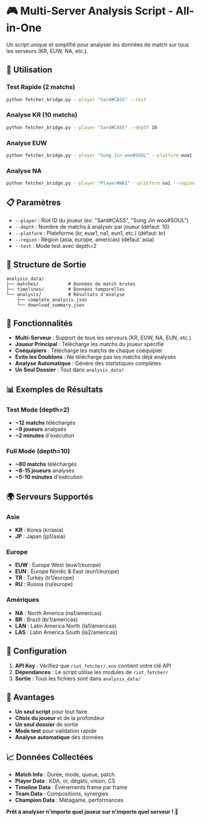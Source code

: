 # 🎮 Multi-Server Analysis Script - All-in-One

Un script unique et simplifié pour analyser les données de match sur tous les serveurs (KR, EUW, NA, etc.).

## 🚀 **Utilisation**

### **Test Rapide (2 matchs)**
```bash
python fetcher_bridge.py --player "Sard#CASS" --test
```

### **Analyse KR (10 matchs)**
```bash
python fetcher_bridge.py --player "Sard#CASS" --depth 10
```

### **Analyse EUW**
```bash
python fetcher_bridge.py --player "Sung Jin woo#SOUL" --platform euw1 --region europe --depth 5
```

### **Analyse NA**
```bash
python fetcher_bridge.py --player "Player#NA1" --platform na1 --region americas --depth 8
```

## 📋 **Paramètres**

- `--player` : Riot ID du joueur (ex: "Sard#CASS", "Sung Jin woo#SOUL")
- `--depth` : Nombre de matchs à analyser par joueur (défaut: 10)
- `--platform` : Plateforme (kr, euw1, na1, eun1, etc.) (défaut: kr)
- `--region` : Région (asia, europe, americas) (défaut: asia)
- `--test` : Mode test avec depth=2

## 📁 **Structure de Sortie**

```
analysis_data/
├── matches/           # Données de match brutes
├── timelines/         # Données temporelles
└── analysis/          # Résultats d'analyse
    ├── complete_analysis.json
    └── download_summary.json
```

## 🎯 **Fonctionnalités**

- **Multi-Serveur** : Support de tous les serveurs (KR, EUW, NA, EUN, etc.)
- **Joueur Principal** : Télécharge les matchs du joueur spécifié
- **Coéquipiers** : Télécharge les matchs de chaque coéquipier
- **Évite les Doublons** : Ne télécharge pas les matchs déjà analysés
- **Analyse Automatique** : Génère des statistiques complètes
- **Un Seul Dossier** : Tout dans `analysis_data/`

## 📊 **Exemples de Résultats**

### **Test Mode (depth=2)**
- **~12 matchs** téléchargés
- **~9 joueurs** analysés
- **~2 minutes** d'exécution

### **Full Mode (depth=10)**
- **~80 matchs** téléchargés
- **~8-15 joueurs** analysés
- **~5-10 minutes** d'exécution

## 🌍 **Serveurs Supportés**

### **Asie**
- **KR** : Korea (kr/asia)
- **JP** : Japan (jp1/asia)

### **Europe**
- **EUW** : Europe West (euw1/europe)
- **EUN** : Europe Nordic & East (eun1/europe)
- **TR** : Turkey (tr1/europe)
- **RU** : Russia (ru/europe)

### **Amériques**
- **NA** : North America (na1/americas)
- **BR** : Brazil (br1/americas)
- **LAN** : Latin America North (la1/americas)
- **LAS** : Latin America South (la2/americas)

## 🔧 **Configuration**

1. **API Key** : Vérifiez que `riot_fetcher/.env` contient votre clé API
2. **Dépendances** : Le script utilise les modules de `riot_fetcher/`
3. **Sortie** : Tous les fichiers sont dans `analysis_data/`

## 🎉 **Avantages**

- **Un seul script** pour tout faire
- **Choix du joueur** et de la profondeur
- **Un seul dossier** de sortie
- **Mode test** pour validation rapide
- **Analyse automatique** des données

## 📈 **Données Collectées**

- **Match Info** : Durée, mode, queue, patch
- **Player Data** : KDA, or, dégâts, vision, CS
- **Timeline Data** : Événements frame par frame
- **Team Data** : Compositions, synergies
- **Champion Data** : Métagame, performances

**Prêt à analyser n'importe quel joueur sur n'importe quel serveur !** 🚀

